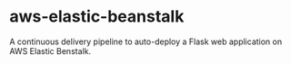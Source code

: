 # aws-elastic-beanstalk
A continuous delivery pipeline to auto-deploy a Flask web application on AWS Elastic Benstalk.
